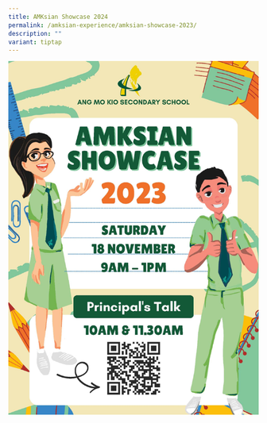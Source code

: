 ```yaml
---
title: AMKsian Showcase 2024
permalink: /amksian-experience/amksian-showcase-2023/
description: ""
variant: tiptap
---
```

![AMKSS Showcase 2023](/images/2023%20Department%20photos/amkss%20openhouse%20poster%202023%20(1).jpg)